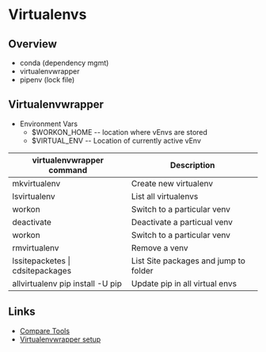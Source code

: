 # Virtualenvs

## Overview
* conda (dependency mgmt)
* virtualenvwrapper
* pipenv (lock file)

## Virtualenvwrapper
* Environment Vars
  * $WORKON_HOME -- location where vEnvs are stored
  * $VIRTUAL_ENV -- Location of currently active vEnv


| virtualenvwrapper command                               | Description                          |
|---------------------------------------------------------|--------------------------------------|
| mkvirtualenv <name>                                     | Create new virtualenv                |
| lsvirtualenv                                            | List all virtualenvs                 |
| workon <name>                                           | Switch to a particular venv          |
| deactivate                                              | Deactivate a particual venv          |
| workon <name>                                           | Switch to a particular venv          |
| rmvirtualenv <name>                                     | Remove a venv                        |
| lssitepacketes \| cdsitepackages                        | List Site packages and jump to folder|
| allvirtualenv pip install -U pip                        | Update pip in all virtual envs       |

## Links
- [Compare Tools](https://stackoverflow.com/questions/38217545/what-is-the-difference-between-pyenv-virtualenv-anaconda)
- [Virtualenvwrapper setup](https://swapps.com/blog/how-to-configure-virtualenvwrapper-with-python3-in-osx-mojave/)